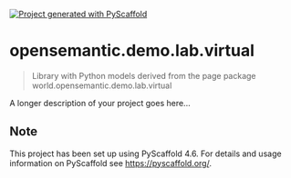 <!-- These are examples of badges you might want to add to your README:
     please update the URLs accordingly

[![Built Status](https://api.cirrus-ci.com/github/<USER>/opensemantic.demo.lab.virtual.svg?branch=main)](https://cirrus-ci.com/github/<USER>/opensemantic.demo.lab.virtual)
[![ReadTheDocs](https://readthedocs.org/projects/opensemantic.demo.lab.virtual/badge/?version=latest)](https://opensemantic.demo.lab.virtual.readthedocs.io/en/stable/)
[![Coveralls](https://img.shields.io/coveralls/github/<USER>/opensemantic.demo.lab.virtual/main.svg)](https://coveralls.io/r/<USER>/opensemantic.demo.lab.virtual)
[![PyPI-Server](https://img.shields.io/pypi/v/opensemantic.demo.lab.virtual.svg)](https://pypi.org/project/opensemantic.demo.lab.virtual/)
[![Conda-Forge](https://img.shields.io/conda/vn/conda-forge/opensemantic.demo.lab.virtual.svg)](https://anaconda.org/conda-forge/opensemantic.demo.lab.virtual)
[![Monthly Downloads](https://pepy.tech/badge/opensemantic.demo.lab.virtual/month)](https://pepy.tech/project/opensemantic.demo.lab.virtual)
[![Twitter](https://img.shields.io/twitter/url/http/shields.io.svg?style=social&label=Twitter)](https://twitter.com/opensemantic.demo.lab.virtual)
-->

[![Project generated with PyScaffold](https://img.shields.io/badge/-PyScaffold-005CA0?logo=pyscaffold)](https://pyscaffold.org/)

# opensemantic.demo.lab.virtual

> Library with Python models derived from the page package world.opensemantic.demo.lab.virtual

A longer description of your project goes here...


<!-- pyscaffold-notes -->

## Note

This project has been set up using PyScaffold 4.6. For details and usage
information on PyScaffold see https://pyscaffold.org/.
